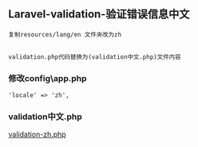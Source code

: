 ## Laravel-validation-验证错误信息中文
    复制resources/lang/en 文件夹改为zh
    
    
    validation.php代码替换为(validation中文.php)文件内容
### 修改config\app.php
    'locale' => 'zh',

### validation中文.php
[validation-zh.php](https://github.com/feiffy/laravel-validation-lang/blob/master/zh/validation.php)<br />
